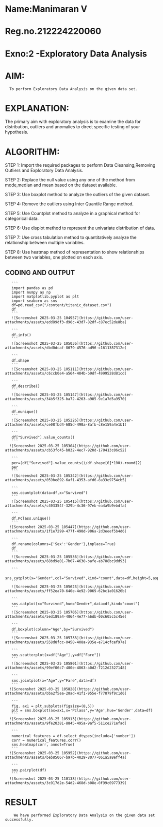 # Name:Manimaran V
# Reg.no.212224220060
# Exno:2 -Exploratory Data Analysis
# AIM:
      To perform Exploratory Data Analysis on the given data set.
      
# EXPLANATION:
  The primary aim with exploratory analysis is to examine the data for distribution, outliers and anomalies to direct specific testing of your hypothesis.
  
# ALGORITHM:
STEP 1: Import the required packages to perform Data Cleansing,Removing Outliers and Exploratory Data Analysis.

STEP 2: Replace the null value using any one of the method from mode,median and mean based on the dataset available.

STEP 3: Use boxplot method to analyze the outliers of the given dataset.

STEP 4: Remove the outliers using Inter Quantile Range method.

STEP 5: Use Countplot method to analyze in a graphical method for categorical data.

STEP 6: Use displot method to represent the univariate distribution of data.

STEP 7: Use cross tabulation method to quantitatively analyze the relationship between multiple variables.

STEP 8: Use heatmap method of representation to show relationships between two variables, one plotted on each axis.

## CODING AND OUTPUT
       ```
       import pandas as pd
       import numpy as np
       import matplotlib.pyplot as plt
       import seaborn as sns
       df=pd.read_csv("/content/titanic_dataset.csv")
       df
       ```
       ![Screenshot 2025-03-25 104957](https://github.com/user-attachments/assets/edd89df3-d98c-43d7-82df-c87ec52de8ba)

       ```
       df.info()
       ```
       ![Screenshot 2025-03-25 105036](https://github.com/user-attachments/assets/dbd0dcaf-8679-4576-ad96-c1611387312e)

       ```
       df.shape
       ```
       ![Screenshot 2025-03-25 105111](https://github.com/user-attachments/assets/c6ccb0e4-a564-484b-b9df-4999528d81cd)

       ```
       df.describe()
       ```
       ![Screenshot 2025-03-25 105147](https://github.com/user-attachments/assets/34b5f325-ba72-4263-a905-9e1a7d5a9570)

       ```
       df.nunique()
       ```
       ![Screenshot 2025-03-25 105226](https://github.com/user-attachments/assets/ce08fbd4-685d-490a-8afb-c8e159a4e1b1)

       ```
       df["Survived"].value_counts()
       ```
      ![Screenshot 2025-03-25 105304](https://github.com/user-attachments/assets/cb53fc45-b032-4ec7-920d-170413c06c52)

       ```
       per=(df["Survived"].value_counts()/df.shape[0]*100).round(2)
       per
       ```
       ![Screenshot 2025-03-25 105342](https://github.com/user-attachments/assets/059be892-6af1-4353-afd6-8a33e9754cb5)

       ```
       sns.countplot(data=df,x="Survived")
       ```
       ![Screenshot 2025-03-25 105415](https://github.com/user-attachments/assets/c403354f-329b-4c36-97eb-ea4a9b9ebdfa)

       ```
       df.Pclass.unique()
       ```
      ![Screenshot 2025-03-25 105447](https://github.com/user-attachments/assets/1f1e7299-477f-490d-906a-2d3eeef5b4d6)

       ```
       df.rename(columns={'Sex':'Gender'},inplace=True)
       df
       ```
       ![Screenshot 2025-03-25 105536](https://github.com/user-attachments/assets/68bd9e01-7b07-4638-bafe-ab788bc9dd93)

       ```
       sns.catplot(x="Gender",col="Survived",kind="count",data=df,height=5,aspect=.7)
       ```
       ![Screenshot 2025-03-25 105623](https://github.com/user-attachments/assets/ff52ea70-640e-4e92-9069-62bc1a01626b)

       ```
       sns.catplot(x="Survived",hue="Gender",data=df,kind="count")
       ```
       ![Screenshot 2025-03-25 105705](https://github.com/user-attachments/assets/5ed189a4-4064-4e77-a6db-00c605c5c45e)

       ```
       df.boxplot(column="Age",by="Survived")
       ```
       ![Screenshot 2025-03-25 105733](https://github.com/user-attachments/assets/558d8fcc-0458-408a-935e-e714cfcef97a)

       ```
       sns.scatterplot(x=df["Age"],y=df["Fare"])
       ```
       ![Screenshot 2025-03-25 105801](https://github.com/user-attachments/assets/99ef06c7-400e-4863-a0d2-7212d2327148)

       ```
       sns.jointplot(x="Age",y="Fare",data=df)
       ```
      ![Screenshot 2025-03-25 105828](https://github.com/user-attachments/assets/bba2f5ea-20ad-41f1-955e-f77879f9c1d6)

       ```
       fig, ax1 = plt.subplots(figsize=(8,5))
       plt = sns.boxplot(ax=ax1,x='Pclass',y='Age',hue='Gender',data=df)
       ```
      ![Screenshot 2025-03-25 105913](https://github.com/user-attachments/assets/9fe20381-8845-495a-9af5-511ce271efad)

       ```
       numerical_features = df.select_dtypes(include=['number'])
       corr = numerical_features.corr()
       sns.heatmap(corr, annot=True)
       ```
      ![Screenshot 2025-03-25 105952](https://github.com/user-attachments/assets/beb85067-b97b-4029-8077-061a5a8eff4a)

       ```
       sns.pairplot(df)
       ```
      ![Screenshot 2025-03-25 110138](https://github.com/user-attachments/assets/3c017d2e-54d2-468d-b08e-0f99c0977339)

       

# RESULT
        We have performed Exploratory Data Analysis on the given data set successfully.
